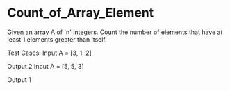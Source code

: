 # Count_of_Array_Element

Given an array A of 'n' integers. 
Count the number of elements that have at least 1 elements greater than itself.

Test Cases:
Input
A = [3, 1, 2]

Output
2
Input
A = [5, 5, 3]

Output
1
